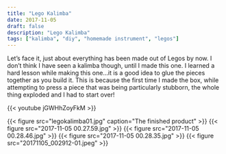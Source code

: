 ```yaml
---
title: "Lego Kalimba"
date: 2017-11-05
draft: false
description: "Lego Kalimba"
tags: ["kalimba", "diy", "homemade instrument", "legos"]
---
```

Let’s face it, just about everything has been made out of Legos by now. I don’t think I have seen a kalimba though, until I made this one. I learned a hard lesson while making this one…it is a good idea to glue the pieces together as you build it. This is because the first time I made the box, while attempting to press a piece that was being particularly stubborn, the whole thing exploded and I had to start over!

{{< youtube jGWHhZoyFkM >}}

{{< figure src="legokalimba01.jpg" caption="The finished product" >}}
{{< figure src="2017-11-05 00.27.59.jpg" >}}
{{< figure src="2017-11-05 00.28.46.jpg" >}}
{{< figure src="2017-11-05 00.28.35.jpg" >}}
{{< figure src="20171105_002912-01.jpeg" >}}
